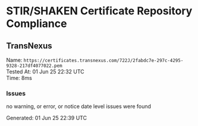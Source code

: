 # STIR/SHAKEN Certificate Repository Compliance

## TransNexus

Name: `https://certificates.transnexus.com/722J/2fabdc7e-297c-4295-9328-217df4077022.pem`\
Tested At: 01 Jun 25 22:32 UTC\
Time: 8ms

### Issues

no warning, or error, or notice date level issues were found

Generated: 01 Jun 25 22:39 UTC